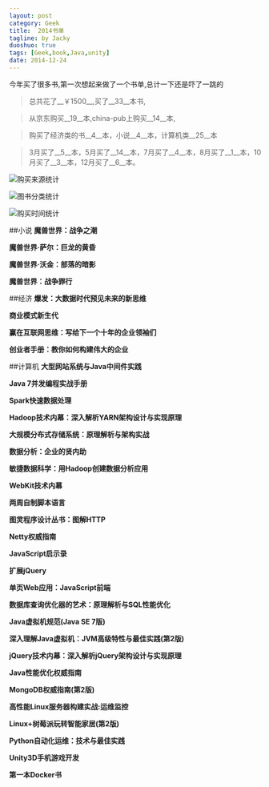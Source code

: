 ```yaml
---
layout: post
category: Geek
title:  2014书单
tagline: by Jacky
duoshuo: true
tags: [Geek,book,Java,unity]
date: 2014-12-24
---
```


今年买了很多书,第一次想起来做了一个书单,总计一下还是吓了一跳的
>总共花了__￥1500__,买了__33__本书,

>从京东购买__19__本,china-pub上购买__14__本,

>购买了经济类的书__4__本，小说__4__本，计算机类__25__本

>3月买了__5__本，5月买了__14__本，7月买了__4__本，8月买了__1__本，10月买了__3__本，12月买了__6__本。

![购买来源统计](/img/postresource/2014books/dianshang.png)

![图书分类统计](/img/postresource/2014books/fenlei.png)

![购买时间统计](/img/postresource/2014books/yuefen.png)


##小说
__魔兽世界：战争之潮__

__魔兽世界·萨尔：巨龙的黄昏__

__魔兽世界·沃金：部落的暗影__

__魔兽世界：战争罪行__


##经济
__爆发：大数据时代预见未来的新思维__

__商业模式新生代__

__赢在互联网思维：写给下一个十年的企业领袖们__

__创业者手册：教你如何构建伟大的企业__


##计算机
__大型网站系统与Java中间件实践__

__Java 7并发编程实战手册__

__Spark快速数据处理__

__Hadoop技术内幕：深入解析YARN架构设计与实现原理__

__大规模分布式存储系统：原理解析与架构实战__

__数据分析：企业的贤内助__

__敏捷数据科学：用Hadoop创建数据分析应用__

__WebKit技术内幕__

__两周自制脚本语言__

__图灵程序设计丛书：图解HTTP__

__Netty权威指南__

__JavaScript启示录__

__扩展jQuery__

__单页Web应用：JavaScript前端__

__数据库查询优化器的艺术：原理解析与SQL性能优化__

__Java虚拟机规范(Java SE 7版)__

__深入理解Java虚拟机：JVM高级特性与最佳实践(第2版)__

__jQuery技术内幕：深入解析jQuery架构设计与实现原理__

__Java性能优化权威指南__

__MongoDB权威指南(第2版)__

__高性能Linux服务器构建实战:运维监控__

__Linux+树莓派玩转智能家居(第2版)__

__Python自动化运维：技术与最佳实践__

__Unity3D手机游戏开发__

__第一本Docker书__
